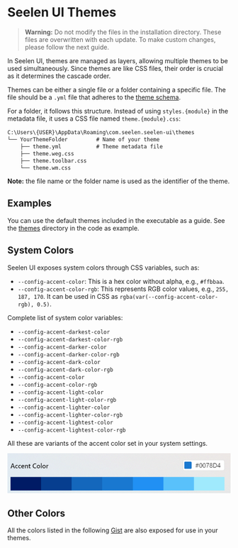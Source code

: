 # Seelen UI Themes

> **Warning:** Do not modify the files in the installation directory. These files are overwritten with each update. To make custom changes, please follow the next guide.

In Seelen UI, themes are managed as layers, allowing multiple themes to be used simultaneously. Since themes are like CSS files, their order is crucial as it determines the cascade order.

Themes can be either a single file or a folder containing a specific file. The file should be a `.yml` file that adheres to the [theme schema](https://github.com/Seelen-Inc/slu-lib/blob/master/gen/schemas/theme.schema.json).

For a folder, it follows this structure. Instead of using `styles.{module}` in the metadata file, it uses a CSS file named `theme.{module}.css`:

```
C:\Users\{USER}\AppData\Roaming\com.seelen.seelen-ui\themes
└── YourThemeFolder         # Name of your theme
    ├── theme.yml           # Theme metadata file
    ├── theme.weg.css
    ├── theme.toolbar.css
    └── theme.wm.css
```

**Note:** the file name or the folder name is used as the identifier of the theme.

## Examples
You can use the default themes included in the executable as a guide. See the [themes](../static/themes/) directory in the code as example.

## System Colors

Seelen UI exposes system colors through CSS variables, such as:

* `--config-accent-color`: This is a hex color without alpha, e.g., `#ffbbaa`.
* `--config-accent-color-rgb`: This represents RGB color values, e.g., `255, 187, 170`. It can be used in CSS as `rgba(var(--config-accent-color-rgb), 0.5)`.

Complete list of system color variables:

* `--config-accent-darkest-color`
* `--config-accent-darkest-color-rgb`
* `--config-accent-darker-color`
* `--config-accent-darker-color-rgb`
* `--config-accent-dark-color`
* `--config-accent-dark-color-rgb`
* `--config-accent-color`
* `--config-accent-color-rgb`
* `--config-accent-light-color`
* `--config-accent-light-color-rgb`
* `--config-accent-lighter-color`
* `--config-accent-lighter-color-rgb`
* `--config-accent-lightest-color`
* `--config-accent-lightest-color-rgb`

All these are variants of the accent color set in your system settings.

![alt text](images/colors.png)

## Other Colors

All the colors listed in the following [Gist](https://gist.github.com/eythaann/cd9a3cda0206ce23a17f5ea00ec2ba06) are also exposed for use in your themes.
